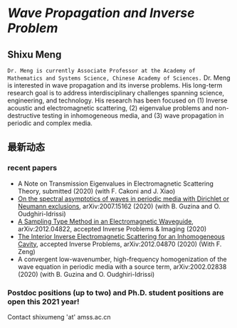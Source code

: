 # _Wave Propagation and Inverse Problem_
## Shixu Meng

`Dr. Meng is currently Associate Professor at the Academy of Mathematics and Systems Science, Chinese Academy of Sciences.` Dr. Meng is interested in wave propagation and its inverse problems. His long-term research goal is to address interdisciplinary challenges spanning science, engineering, and technology. His research has been focused on (1) Inverse acoustic and electromagnetic scattering, (2) eigenvalue problems and non-destructive testing in inhomogeneous media, and (3) wave propagation in periodic and complex media.

## 最新动态

### **recent papers**

- A Note on Transmission Eigenvalues in Electromagnetic Scattering Theory, submitted (2020) (with F. Cakoni and J. Xiao)
- [On the spectral asymptotics of waves in periodic media with Dirichlet or Neumann exclusions](https://arxiv.org/abs/2007.15162?context=math.NA), arXiv:2007.15162 (2020) (with B. Guzina and O. Oudghiri-Idrissi)
- [A Sampling Type Method in an Electromagnetic Waveguide](http://dx.doi.org/10.3934/ipi.2021012), arXiv:2012.04822, accepted Inverse Problems & Imaging (2020)
- [The Interior Inverse Electromagnetic Scattering for an Inhomogeneous Cavity](https://arxiv.org/abs/2012.04870), accepted Inverse Problems, arXiv:2012.04870 (2020) (With F. Zeng)
- A convergent low-wavenumber, high-frequency homogenization of the wave equation in periodic media with a source term, arXiv:2002.02838 (2020) (with B. Guzina and O. Oudghiri-Idrissi)

### Postdoc positions (up to two) and Ph.D. student positions are open this 2021 year!
Contact shixumeng 'at' amss.ac.cn
